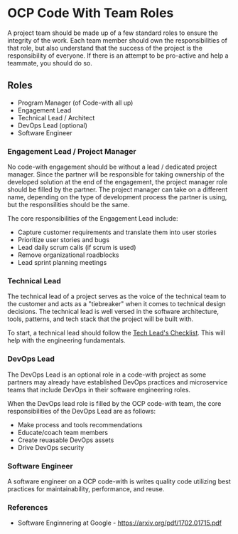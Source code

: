 # OCP Code With Team Roles

A project team should be made up of a few standard roles to ensure the integrity of the work. Each team member should own the responsibilities of that role, but also understand that the success of the project is the responsibility of everyone. If there is an attempt to be pro-active and help a teammate, you should do so.

## Roles

* Program Manager (of Code-with all up)
* Engagement Lead 
* Technical Lead / Architect
* DevOps Lead (optional)
* Software Engineer

### Engagement Lead  / Project Manager

No code-with engagement should be without a lead / dedicated project manager. Since the partner will be responsible for taking ownership of the developed solution at the end of the engagement, the project manager role should be filled by the partner. The project manager can take on a different name, depending on the type of development process the partner is using, but the responsilities should be the same. 

The core responsibilities of the Engagement Lead include:
* Capture customer requirements and translate them into user stories
* Prioritize user stories and bugs
* Lead daily scrum calls (if scrum is used)
* Remove organizational roadblocks
* Lead sprint planning meetings


### Technical Lead

The technical lead of a project serves as the voice of the technical team to the customer and acts as a "tiebreaker" when it comes to technical design decisions. The technical lead is well versed in the software architecture, tools, patterns, and tech stack that the project will be built with. 

To start, a technical lead should follow the [Tech Lead's Checklist](tech-leads-checklist.md). This will help with the engineering fundamentals.

### DevOps Lead

The DevOps Lead is an optional role in a code-with project as some partners may already have established DevOps practices and microservice teams that include DevOps in their software engineering roles.

When the DevOps lead role is filled by the OCP code-with team, the core responsibilities of the DevOps Lead are as follows:

* Make process and tools recommendations
* Educate/coach team members 
* Create reuasable DevOps assets
* Drive DevOps security

### Software Engineer

A software engineer on a OCP code-with is writes quality code utilizing best practices for maintainability, performance, and reuse.

### References 
* Software Enginnering at Google - https://arxiv.org/pdf/1702.01715.pdf